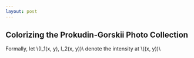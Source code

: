 ```yaml
---
layout: post
---
```


## Colorizing the Prokudin-Gorskii Photo Collection

Formally, let \\(I_1(x, y), I_2(x, y))\\ denote the intensity at \\((x, y))\\
